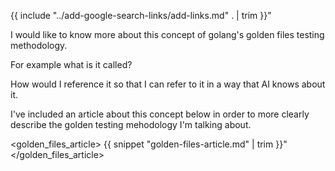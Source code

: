 {{ include "../add-google-search-links/add-links.md" . | trim }}"

I would like to know more about this concept of golang's golden files testing methodology.

For example what is it called?

How would I reference it so that I can refer to it in a way that AI knows about it.

I've included an article about this concept below in order to more clearly describe the golden testing mehodology I'm talking about.

<golden_files_article>
{{ snippet "golden-files-article.md" | trim }}"
</golden_files_article>
